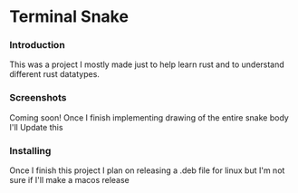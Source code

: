 # Terminal Snake

### Introduction
This was a project I mostly made just to help learn rust and to understand different rust datatypes.

### Screenshots

Coming soon! Once I finish implementing drawing of the entire snake body I'll Update this


### Installing

Once I finish this project I plan on releasing a .deb file for linux but I'm not sure if I'll make a macos release
